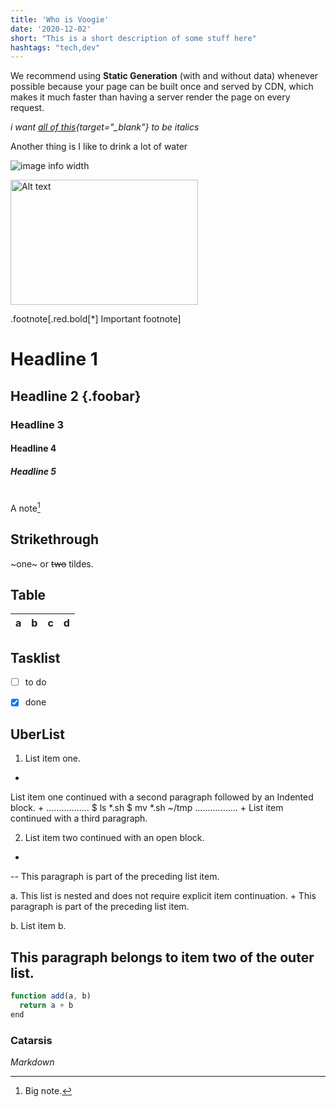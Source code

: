 ```yaml
---
title: 'Who is Voogie'
date: '2020-12-02'
short: "This is a short description of some stuff here"
hashtags: "tech,dev"
---
```


We recommend using **Static Generation** (with and without data) whenever possible because your page can be built once and served by CDN, which makes it much faster than having a server render the page on every request.

*i want [all of this](/link){target="_blank"} to be italics*


Another thing is I like to drink a lot of water

![image info width](/images/posts/duck.jpg)

<img src="/path/to/image.jpg" alt="Alt text" width="300" height="200" />


.footnote[.red.bold[*] Important footnote]


# Headline 1
## Headline 2 {.foobar}
### Headline 3
#### Headline 4
##### Headline 5

#

A note[^1]

[^1]: Big note.

## Strikethrough

~one~ or ~~two~~ tildes.

## Table

| a | b  |  c |  d  |
| - | :- | -: | :-: |

## Tasklist

* [ ] to do
* [x] done


## UberList

1. List item one.
+
List item one continued with a second paragraph followed by an
Indented block.
+
.................
$ ls *.sh
$ mv *.sh ~/tmp
.................
+
List item continued with a third paragraph.

2. List item two continued with an open block.
+
--
This paragraph is part of the preceding list item.

a. This list is nested and does not require explicit item
continuation.
+
This paragraph is part of the preceding list item.

b. List item b.

This paragraph belongs to item two of the outer list.
--


```js
function add(a, b)
  return a + b
end
```


### Catarsis

<DIV CLASS="foo">
<p><em>Markdown</em></p>
</DIV>